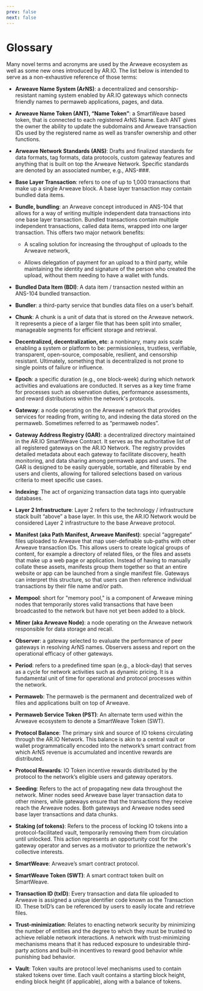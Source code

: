 ```yaml
---
prev: false
next: false
---
```


# Glossary

Many novel terms and acronyms are used by the Arweave ecosystem as well as some new ones introduced by AR.IO. The list below is intended to serve as a non-exhaustive reference of those terms: 

- **Arweave Name System (ArNS)**: a decentralized and censorship-resistant naming system enabled by AR.IO gateways which connects friendly names to permaweb applications, pages, and data. 

- **Arweave Name Token (ANT), “Name Token”**: a SmartWeave based token, that is connected to each registered ArNS Name. Each ANT gives the owner the ability to update the subdomains and Arweave transaction IDs used by the registered name as well as transfer ownership and other functions. 

- **Arweave Network Standards (ANS)**: Drafts and finalized standards for data formats, tag formats, data protocols, custom gateway features and anything that is built on top the Arweave Network. Specific standards are denoted by an associated number, e.g., ANS-###. 

- **Base Layer Transaction**: refers to one of up to 1,000 transactions that make up a single Arweave block. A base layer transaction may contain bundled data items. 

- **Bundle, bundling**: an Arweave concept introduced in ANS-104 that allows for a way of writing multiple independent data transactions into one base layer transaction. Bundled transactions contain multiple independent transactions, called data items, wrapped into one larger transaction. This offers two major network benefits:  

    - A scaling solution for increasing the throughput of uploads to the Arweave network, 

    - Allows delegation of payment for an upload to a third party, while maintaining the identity and signature of the person who created the upload, without them needing to have a wallet with funds. 

- **Bundled Data Item (BDI)**: A data item / transaction nested within an ANS-104 bundled transaction. 

- **Bundler**: a third-party service that bundles data files on a user’s behalf.  

- **Chunk**: A chunk is a unit of data that is stored on the Arweave network. It represents a piece of a larger file that has been split into smaller, manageable segments for efficient storage and retrieval. 

- **Decentralized, decentralization, etc**: a nonbinary, many axis scale enabling a system or platform to be: permissionless, trustless, verifiable, transparent, open-source, composable, resilient, and censorship resistant. Ultimately, something that is decentralized is not prone to single points of failure or influence. 

- **Epoch**: a specific duration (e.g., one block-week) during which network activities and evaluations are conducted. It serves as a key time frame for processes such as observation duties, performance assessments, and reward distributions within the network's protocols. 

- **Gateway**: a node operating on the Arweave network that provides services for reading from, writing to, and indexing the data stored on the permaweb. Sometimes referred to as “permaweb nodes”. 

- **Gateway Address Registry (GAR)**: a decentralized directory maintained in the AR.IO SmartWeave Contract. It serves as the authoritative list of all registered gateways on the AR.IO Network. The registry provides detailed metadata about each gateway to facilitate discovery, health monitoring, and data sharing among permaweb apps and users. The GAR is designed to be easily queryable, sortable, and filterable by end users and clients, allowing for tailored selections based on various criteria to meet specific use cases. 

- **Indexing**: The act of organizing transaction data tags into queryable databases. 

- **Layer 2 Infrastructure**: Layer 2 refers to the technology / infrastructure stack built “above” a base layer. In this use, the AR.IO Network would be considered Layer 2 infrastructure to the base Arweave protocol. 

- **Manifest (aka Path Manifest, Arweave Manifest)**: special “aggregate” files uploaded to Arweave that map user-definable sub-paths with other Arweave transaction IDs. This allows users to create logical groups of content, for example a directory of related files, or the files and assets that make up a web page or application. Instead of having to manually collate these assets, manifests group them together so that an entire website or app can be launched from a single manifest file. Gateways can interpret this structure, so that users can then reference individual transactions by their file name and/or path. 

- **Mempool**: short for "memory pool," is a component of Arweave mining nodes that temporarily stores valid transactions that have been broadcasted to the network but have not yet been added to a block. 

- **Miner (aka Arweave Node)**: a node operating on the Arweave network responsible for data storage and recall. 

- **Observer**: a gateway selected to evaluate the performance of peer gateways in resolving ArNS names. Observers assess and report on the operational efficacy of other gateways. 

- **Period**: refers to a predefined time span (e.g., a block-day) that serves as a cycle for network activities such as dynamic pricing. It is a fundamental unit of time for operational and protocol processes within the network. 

- **Permaweb**: The permaweb is the permanent and decentralized web of files and applications built on top of Arweave.  

- **Permaweb Service Token (PST)**: An alternate term used within the Arweave ecosystem to denote a SmartWeave Token (SWT). 

- **Protocol Balance**: The primary sink and source of IO tokens circulating through the AR.IO Network. This balance is akin to a central vault or wallet programmatically encoded into the network’s smart contract from which ArNS revenue is accumulated and incentive rewards are distributed. 

- **Protocol Rewards**: IO Token incentive rewards distributed by the protocol to the network’s eligible users and gateway operators. 

- **Seeding**: Refers to the act of propagating new data throughout the network. Miner nodes seed Arweave base layer transaction data to other miners, while gateways ensure that the transactions they receive reach the Arweave nodes. Both gateways and Arweave nodes seed base layer transactions and data chunks. 

- **Staking (of tokens)**: Refers to the process of locking IO tokens into a protocol-facilitated vault, temporarily removing them from circulation until unlocked. This action represents an opportunity cost for the gateway operator and serves as a motivator to prioritize the network's collective interests.  

- **SmartWeave**: Arweave’s smart contract protocol. 

- **SmartWeave Token (SWT)**: A smart contract token built on SmartWeave. 

- **Transaction ID (txID)**: Every transaction and data file uploaded to Arweave is assigned a unique identifier code known as the Transaction ID. These txID’s can be referenced by users to easily locate and retrieve files. 

- **Trust-minimization**: Relates to enacting network security by minimizing the number of entities and the degree to which they must be trusted to achieve reliable network interactions. A network with trust-minimizing mechanisms means that it has reduced exposure to undesirable third-party actions and built-in incentives to reward good behavior while punishing bad behavior. 

- **Vault**: Token vaults are protocol level mechanisms used to contain staked tokens over time. Each vault contains a starting block height, ending block height (if applicable), along with a balance of tokens. 
